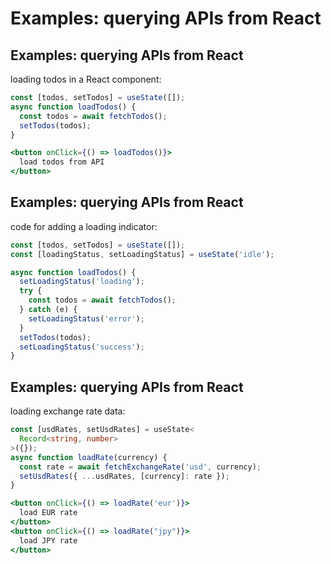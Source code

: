 # Examples: querying APIs from React

## Examples: querying APIs from React

loading todos in a React component:

```js
const [todos, setTodos] = useState([]);
async function loadTodos() {
  const todos = await fetchTodos();
  setTodos(todos);
}
```

```jsx
<button onClick={() => loadTodos()}>
  load todos from API
</button>
```

## Examples: querying APIs from React

code for adding a loading indicator:

```js
const [todos, setTodos] = useState([]);
const [loadingStatus, setLoadingStatus] = useState('idle');

async function loadTodos() {
  setLoadingStatus('loading');
  try {
    const todos = await fetchTodos();
  } catch (e) {
    setLoadingStatus('error');
  }
  setTodos(todos);
  setLoadingStatus('success');
}
```

## Examples: querying APIs from React

loading exchange rate data:

```ts
const [usdRates, setUsdRates] = useState<
  Record<string, number>
>({});
async function loadRate(currency) {
  const rate = await fetchExchangeRate('usd', currency);
  setUsdRates({ ...usdRates, [currency]: rate });
}
```

```jsx
<button onClick={() => loadRate('eur')}>
  load EUR rate
</button>
<button onClick={() => loadRate("jpy")}>
  load JPY rate
</button>
```
